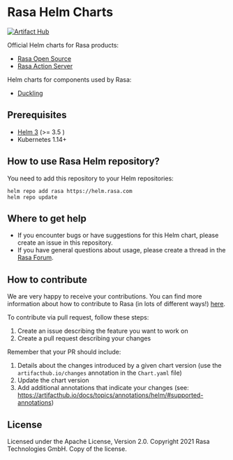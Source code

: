 # Rasa Helm Charts

[![Artifact Hub](https://img.shields.io/endpoint?url=https://artifacthub.io/badge/repository/rasa)](https://artifacthub.io/packages/search?repo=rasa)

Official Helm charts for Rasa products:

- [Rasa Open Source](charts/rasa)
- [Rasa Action Server](charts/rasa-action-server)

Helm charts for components used by Rasa:

- [Duckling](charts/duckling)

## Prerequisites

- [Helm 3](https://helm.sh/) (>= 3.5 )
- Kubernetes 1.14+

## How to use Rasa Helm repository?

You need to add this repository to your Helm repositories:

```shell
helm repo add rasa https://helm.rasa.com
helm repo update
```

## Where to get help

- If you encounter bugs or have suggestions for this Helm chart, please create an issue in this repository.
- If you have general questions about usage, please create a thread in the [Rasa Forum](https://forum.rasa.com/).

## How to contribute

We are very happy to receive your contributions. You can
find more information about how to contribute to Rasa (in lots of
different ways!) [here](http://rasa.com/community/contribute).

To contribute via pull request, follow these steps:

1. Create an issue describing the feature you want to work on
2. Create a pull request describing your changes

Remember that your PR should include:

1. Details about the changes introduced by a given chart version (use the `artifacthub.io/changes` annotation in the `Chart.yaml` file)
2. Update the chart version
3. Add additional annotations that indicate your changes (see: https://artifacthub.io/docs/topics/annotations/helm/#supported-annotations)

## License

Licensed under the Apache License, Version 2.0. Copyright 2021 Rasa Technologies GmbH. Copy of the license.
